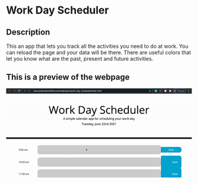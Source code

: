 # Work Day Scheduler

## Description

This an app that lets you track all the activities you need to do at work.
You can reload the page and your data will be there.
There are useful colors that let you know what are the past, present and future activities.

## This is a preview of the webpage

![Work Day Scheduler](assets/images/work-day-sch.gif)
